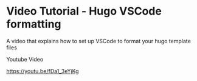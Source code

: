 # Video Tutorial - Hugo VSCode formatting

A video that explains how to set up VSCode to format your hugo template files

Youtube Video

https://youtu.be/fDa1_3eYjKg
